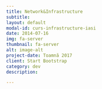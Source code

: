 ```yaml
---
title: Network&Infrastructure
subtitle:
layout: default
modal-id: curs-infrastructure-iasi
date: 2014-07-16
img: fa-server
thumbnail: fa-server
alt: image-alt
project-date: Toamnă 2017
client: Start Bootstrap
category: dev
description:

---
```

